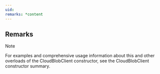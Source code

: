 ```yaml
---
uid: 
remarks: *content
---
```

## Remarks  
  
> [!NOTE]
>  For examples and comprehensive usage information about this and other overloads of the CloudBlobClient constructor, see the CloudBlobClient constructor summary.
